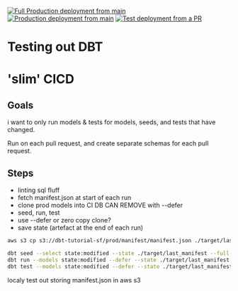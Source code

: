 [![Full Production deployment from main](https://github.com/wisemuffin/dbt-tutorial-sf/actions/workflows/ci_prod_full.yml/badge.svg)](https://github.com/wisemuffin/dbt-tutorial-sf/actions/workflows/ci_prod_full.yml)
[![Production deployment from main](https://github.com/wisemuffin/dbt-tutorial-sf/actions/workflows/ci_prod.yml/badge.svg)](https://github.com/wisemuffin/dbt-tutorial-sf/actions/workflows/ci_prod.yml)
[![Test deployment from a PR](https://github.com/wisemuffin/dbt-tutorial-sf/actions/workflows/ci_test.yml/badge.svg)](https://github.com/wisemuffin/dbt-tutorial-sf/actions/workflows/ci_test.yml)

# Testing out DBT



# 'slim' CICD

## Goals
i want to only run models & tests for models, seeds, and tests that have changed. 

Run on each pull request, and create separate schemas for each pull request.

## Steps

- linting sql fluff
- fetch manifest.json at start of each run
- clone prod models into CI DB CAN REMOVE with --defer
- seed, run, test
- use --defer or zero copy clone?
- save state (artefact at the end of each run)

```bash
aws s3 cp s3://dbt-tutorial-sf/prod/manifest/manifest.json ./target/last_manifest/manifest.json

dbt seed --select state:modified --state ./target/last_manifest --full-refresh
dbt run --models state:modified --defer --state ./target/last_manifest
dbt test --models state:modified --defer --state ./target/last_manifest
```

localy test out storing manifest.json in aws s3
```bash

```
